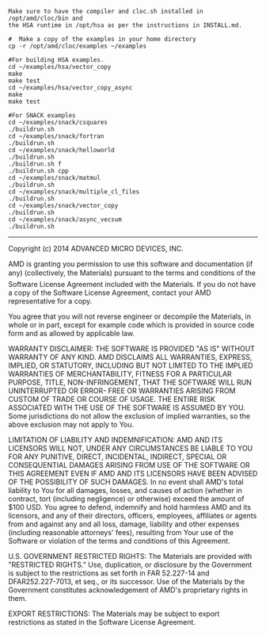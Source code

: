 ```
Make sure to have the compiler and cloc.sh installed in /opt/amd/cloc/bin and 
the HSA runtime in /opt/hsa as per the instructions in INSTALL.md. 

#  Make a copy of the examples in your home directory 
cp -r /opt/amd/cloc/examples ~/examples

#For building HSA examples. 
cd ~/examples/hsa/vector_copy  
make 
make test
cd ~/examples/hsa/vector_copy_async
make 
make test

#For SNACK examples
cd ~/examples/snack/csquares
./buildrun.sh
cd ~/examples/snack/fortran
./buildrun.sh
cd ~/examples/snack/helloworld
./buildrun.sh
./buildrun.sh f
./buildrun.sh cpp
cd ~/examples/snack/matmul
./buildrun.sh
cd ~/examples/snack/multiple_cl_files
./buildrun.sh
cd ~/examples/snack/vector_copy
./buildrun.sh
cd ~/examples/snack/async_vecsum
./buildrun.sh
```

----------

Copyright (c) 2014 ADVANCED MICRO DEVICES, INC.  

AMD is granting you permission to use this software and documentation (if any) (collectively, the 
Materials) pursuant to the terms and conditions of the Software License Agreement included with the 
Materials.  If you do not have a copy of the Software License Agreement, contact your AMD 
representative for a copy.

You agree that you will not reverse engineer or decompile the Materials, in whole or in part, except for 
example code which is provided in source code form and as allowed by applicable law.

WARRANTY DISCLAIMER: THE SOFTWARE IS PROVIDED "AS IS" WITHOUT WARRANTY OF ANY 
KIND.  AMD DISCLAIMS ALL WARRANTIES, EXPRESS, IMPLIED, OR STATUTORY, INCLUDING BUT NOT 
LIMITED TO THE IMPLIED WARRANTIES OF MERCHANTABILITY, FITNESS FOR A PARTICULAR 
PURPOSE, TITLE, NON-INFRINGEMENT, THAT THE SOFTWARE WILL RUN UNINTERRUPTED OR ERROR-
FREE OR WARRANTIES ARISING FROM CUSTOM OF TRADE OR COURSE OF USAGE.  THE ENTIRE RISK 
ASSOCIATED WITH THE USE OF THE SOFTWARE IS ASSUMED BY YOU.  Some jurisdictions do not 
allow the exclusion of implied warranties, so the above exclusion may not apply to You. 

LIMITATION OF LIABILITY AND INDEMNIFICATION:  AMD AND ITS LICENSORS WILL NOT, 
UNDER ANY CIRCUMSTANCES BE LIABLE TO YOU FOR ANY PUNITIVE, DIRECT, INCIDENTAL, 
INDIRECT, SPECIAL OR CONSEQUENTIAL DAMAGES ARISING FROM USE OF THE SOFTWARE OR THIS 
AGREEMENT EVEN IF AMD AND ITS LICENSORS HAVE BEEN ADVISED OF THE POSSIBILITY OF SUCH 
DAMAGES.  In no event shall AMD's total liability to You for all damages, losses, and 
causes of action (whether in contract, tort (including negligence) or otherwise) 
exceed the amount of $100 USD.  You agree to defend, indemnify and hold harmless 
AMD and its licensors, and any of their directors, officers, employees, affiliates or 
agents from and against any and all loss, damage, liability and other expenses 
(including reasonable attorneys' fees), resulting from Your use of the Software or 
violation of the terms and conditions of this Agreement.  

U.S. GOVERNMENT RESTRICTED RIGHTS: The Materials are provided with "RESTRICTED RIGHTS." 
Use, duplication, or disclosure by the Government is subject to the restrictions as set 
forth in FAR 52.227-14 and DFAR252.227-7013, et seq., or its successor.  Use of the 
Materials by the Government constitutes acknowledgement of AMD's proprietary rights in them.

EXPORT RESTRICTIONS: The Materials may be subject to export restrictions as stated in the 
Software License Agreement.

```
